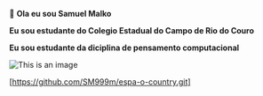 &#128075;
**Ola eu sou Samuel Malko**

**Eu sou estudante do Colegio Estadual do Campo de Rio do Couro**

**Eu sou estudante da diciplina de pensamento computacional** 

![This is an image](https://www.socialbauru.com.br/wp-content/uploads/2021/02/mreis-bauru-8-1024x768.jpg)

 [https://github.com/SM999m/espa-o-country.git]
